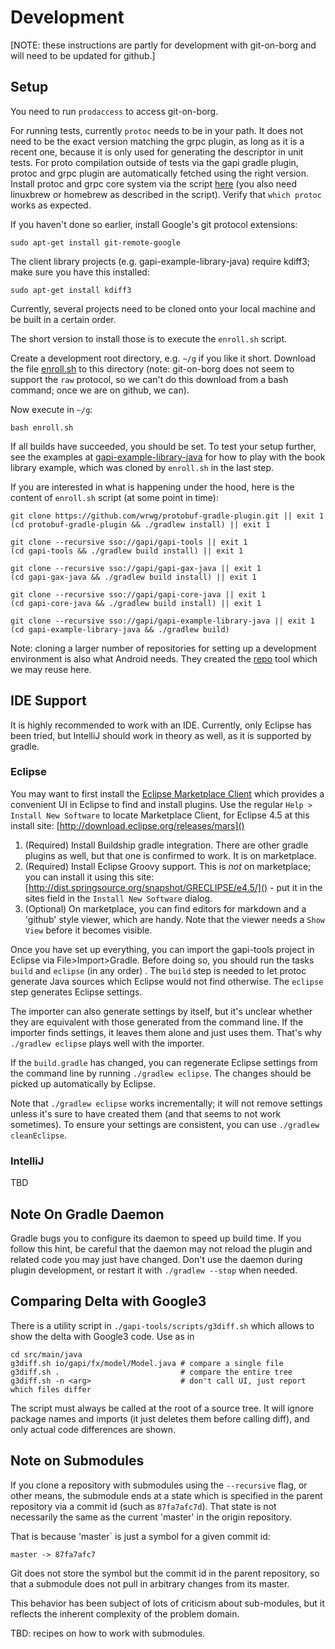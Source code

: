 # Development

[NOTE: these instructions are partly for development with git-on-borg and will need to be updated
for github.]

## Setup

You need to run `prodaccess` to access git-on-borg.

For running tests, currently `protoc` needs to be in your path. It does not need
to be the exact version matching the grpc plugin, as long as it is a recent one, because it
is only used for generating the descriptor in unit tests. For proto compilation outside
of tests via the gapi gradle plugin, protoc and grpc plugin are automatically fetched 
using the right version. Install protoc and grpc core system via the script 
[here](https://goo.gl/getgrpc) (you also need linuxbrew or homebrew as described in 
the script). Verify that `which protoc` works as expected.

If you haven't done so earlier, install Google's git protocol extensions:

    sudo apt-get install git-remote-google

The client library projects (e.g. gapi-example-library-java) require kdiff3; make sure you have
this installed:

    sudo apt-get install kdiff3

Currently, several projects need to be cloned onto your local machine and be built in a certain order.

The short version to install those is to execute the `enroll.sh` script.

Create a development root directory, e.g. `~/g` if you like it short. Download
the file
[enroll.sh](https://gapi.git.corp.google.com/gapi-tools/+/master/scripts/enroll.sh)
to this directory (note: git-on-borg does not seem to support the `raw` protocol, so
we can't do this download from a bash command; once we are on github, we can).

Now execute in `~/g`:

    bash enroll.sh

If all builds have succeeded, you should be set. To test your setup further, see the examples
at [gapi-example-library-java](https://gapi.git.corp.google.com/gapi-example-library-java) for how
to play with the book library example, which was cloned by `enroll.sh` in the last step.

If you are interested in what is happening under the hood, here is the content of `enroll.sh`
script (at some point in time):

    git clone https://github.com/wrwg/protobuf-gradle-plugin.git || exit 1
    (cd protobuf-gradle-plugin && ./gradlew install) || exit 1

    git clone --recursive sso://gapi/gapi-tools || exit 1
    (cd gapi-tools && ./gradlew build install) || exit 1

    git clone --recursive sso://gapi/gapi-gax-java || exit 1
    (cd gapi-gax-java && ./gradlew build install) || exit 1

    git clone --recursive sso://gapi/gapi-core-java || exit 1
    (cd gapi-core-java && ./gradlew build install) || exit 1

    git clone --recursive sso://gapi/gapi-example-library-java || exit 1
    (cd gapi-example-library-java && ./gradlew build)

Note: cloning a larger number of repositories for setting up a development
environment is also what Android needs. They created the
[repo](https://source.android.com/source/using-repo.html) tool which we may
reuse here.


## IDE Support

It is highly recommended to work with an IDE. Currently, only Eclipse has been tried, but IntelliJ
should work in theory as well, as it is supported by gradle.

### Eclipse

You may want to first install the
[Eclipse Marketplace Client](https://marketplace.eclipse.org) which provides a
convenient UI in Eclipse to find and install plugins. Use the regular `Help > Install
New Software` to locate Marketplace Client, for Eclipse 4.5 at this install
site: [http://download.eclipse.org/releases/mars]()

1. (Required) Install Buildship gradle integration. There are other gradle plugins as well, but
   that one is confirmed to work. It is on marketplace.
2. (Required) Install Eclipse Groovy support. This is _not_ on marketplace; you can install it
   using this site: [http://dist.springsource.org/snapshot/GRECLIPSE/e4.5/]() - put it in the
   sites field in the `Install New Software` dialog. 
3. (Optional) On marketplace, you can find editors for markdown and a 'github' style viewer, which are
   handy. Note that the viewer needs a `Show View` before it becomes visible.

Once you have set up everything, you can import the gapi-tools project in Eclipse via File>Import>Gradle.
Before doing so, you should run the tasks `build` and `eclipse` (in any order) . The `build` step is
needed to let protoc generate Java sources which Eclipse would not find otherwise. The `eclipse`
step generates Eclipse settings.

The importer can also generate settings by itself, but it's unclear whether they are equivalent
with those generated from the command line. If the importer finds settings, it leaves them alone
and just uses them. That's why `./gradlew eclipse` plays well with the importer.

If the `build.gradle` has changed, you can regenerate Eclipse settings from the command line by
running `./gradlew eclipse`. The changes should be picked up automatically by Eclipse.

Note that `./gradlew eclipse` works incrementally; it will not remove settings unless it's sure
to have created them (and that seems to not work sometimes). To ensure your
settings are consistent, you can use `./gradlew cleanEclipse`.


### IntelliJ

TBD

## Note On Gradle Daemon

Gradle bugs you to configure its daemon to speed up build time. If you follow this hint, be
careful that the daemon may not reload the plugin and related code you may just have changed. Don't
use the daemon during plugin development, or restart it with `./gradlew --stop`
when needed.

## Comparing Delta with Google3

There is a utility script in `./gapi-tools/scripts/g3diff.sh` which allows to show the delta
with Google3 code. Use as in

    cd src/main/java
    g3diff.sh io/gapi/fx/model/Model.java # compare a single file
    g3diff.sh .                           # compare the entire tree
    g3diff.sh -n <arg>                    # don't call UI, just report which files differ

The script must always be called at the root of a source tree. It will ignore package names and
imports (it just deletes them before calling diff), and only actual code differences are shown.

## Note on Submodules

If you clone a repository with submodules using the `--recursive` flag, or other
means, the submodule ends at a state which is specified in the parent repository
via a commit id (such as `87fa7afc7d`). That state is not necessarily the same as the
current 'master' in the origin repository.

That is because 'master` is just a symbol for a given commit id:

    master -> 87fa7afc7

Git does not store the symbol but the commit id in the parent repository, so that a
submodule does not pull in arbitrary changes from its master.

This behavior has been subject of lots of criticism about sub-modules, but it reflects
the inherent complexity of the problem domain.

TBD: recipes on how to work with submodules.
